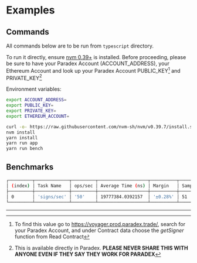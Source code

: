 # Examples

## Commands

All commands below are to be run from `typescript` directory.

To run it directly, ensure [nvm 0.39+](https://github.com/nvm-sh/nvm) is installed.
Before proceeding, please be sure to have your Paradex Account (ACCOUNT_ADDRESS), your Ethereum Account and look up your Paradex Account PUBLIC_KEY[^1] and PRIVATE_KEY[^2]

Environment variables:

```bash
export ACCOUNT_ADDRESS=
export PUBLIC_KEY=
export PRIVATE_KEY=
export ETHEREUM_ACCOUNT=
```

```bash
curl -o- https://raw.githubusercontent.com/nvm-sh/nvm/v0.39.7/install.sh | bash
nvm install
yarn install
yarn run app
yarn run bench
```

## Benchmarks

```bash
┌─────────┬─────────────┬─────────┬───────────────────┬──────────┬─────────┐
│ (index) │ Task Name   │ ops/sec │ Average Time (ns) │ Margin   │ Samples │
├─────────┼─────────────┼─────────┼───────────────────┼──────────┼─────────┤
│ 0       │ 'signs/sec' │ '50'    │ 19777384.0392157  │ '±0.28%' │ 51      │
└─────────┴─────────────┴─────────┴───────────────────┴──────────┴─────────┘
```
---
[^1]: To find this value go to https://voyager.prod.paradex.trade/, search for your Paradex Account, and under Contract data choose the *getSigner* function from Read Contract
[^2]: This is available directly in Paradex. **PLEASE NEVER SHARE THIS WITH ANYONE EVEN IF THEY SAY THEY WORK FOR PARADEX**

